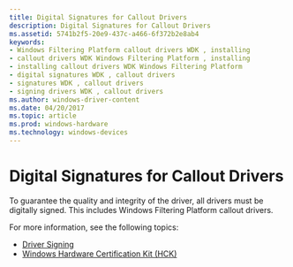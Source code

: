 ```yaml
---
title: Digital Signatures for Callout Drivers
description: Digital Signatures for Callout Drivers
ms.assetid: 5741b2f5-20e9-437c-a466-6f372b2e8ab4
keywords:
- Windows Filtering Platform callout drivers WDK , installing
- callout drivers WDK Windows Filtering Platform , installing
- installing callout drivers WDK Windows Filtering Platform
- digital signatures WDK , callout drivers
- signatures WDK , callout drivers
- signing drivers WDK , callout drivers
ms.author: windows-driver-content
ms.date: 04/20/2017
ms.topic: article
ms.prod: windows-hardware
ms.technology: windows-devices
---
```


# Digital Signatures for Callout Drivers


To guarantee the quality and integrity of the driver, all drivers must be digitally signed. This includes Windows Filtering Platform callout drivers.

For more information, see the following topics:

-   [Driver Signing](https://msdn.microsoft.com/library/windows/hardware/ff544865)
-   [Windows Hardware Certification Kit (HCK)](https://go.microsoft.com/fwlink/p/?LinkId=733613)

 

 





